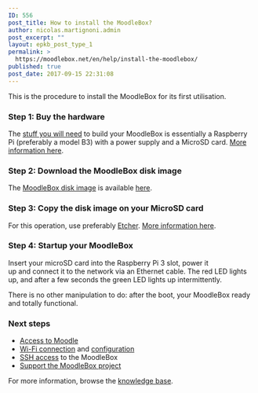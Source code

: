 ```yaml
---
ID: 556
post_title: How to install the MoodleBox?
author: nicolas.martignoni.admin
post_excerpt: ""
layout: epkb_post_type_1
permalink: >
  https://moodlebox.net/en/help/install-the-moodlebox/
published: true
post_date: 2017-09-15 22:31:08
---
```

This is the procedure to install the MoodleBox for its first utilisation.
<h3>Step 1: Buy the hardware</h3>
The <a href="https://moodlebox.net/en/help/hardware-needed/">stuff you will need</a> to build your MoodleBox is essentially a Raspberry Pi (preferably a model B3) with a power supply and a MicroSD card. <a href="https://moodlebox.net/en/help/hardware-needed/">More information here</a>.
<h3>Step 2: Download the MoodleBox disk image</h3>
The <a href="https://moodlebox.net/en/help/download-the-disk-image/">MoodleBox disk image</a> is available <a href="https://moodlebox.net/en/help/download-the-disk-image/">here</a>.
<h3>Step 3: Copy the disk image on your MicroSD card</h3>
For this operation, use preferably <a href="https://etcher.io" target="_blank" rel="noopener">Etcher</a>. <a href="https://moodlebox.net/en/help/copy-the-disk-image-on-a-sd-card/">More information here</a>.
<h3>Step 4: Startup your MoodleBox</h3>
Insert your microSD card into the Raspberry Pi 3 slot, power it up and connect it to the network via an Ethernet cable. The red LED lights up, and after a few seconds the green LED lights up intermittently.

There is no other manipulation to do: after the boot, your MoodleBox ready and totally functional.
<h3>Next steps</h3>
<ul>
 	<li><a href="https://moodlebox.net/en/help/access-to-moodle/">Access to Moodle</a></li>
 	<li><a href="https://moodlebox.net/en/help/wi-fi-connection/">Wi-Fi connection</a> and <a href="https://moodlebox.net/en/help/updating-wi-fi-network-configuration/">configuration</a></li>
 	<li><a href="https://moodlebox.net/en/help/command-line-connection/">SSH access</a> to the MoodleBox</li>
 	<li><a href="https://moodlebox.net/en/help/support-the-moodlebox-project/">Support the MoodleBox project</a></li>
</ul>
For more information, browse the <a href="https://moodlebox.net/en/help/">knowledge base</a>.